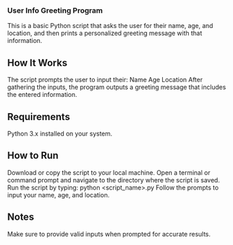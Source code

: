 ### User Info Greeting Program
This is a basic Python script that asks the user for their name, age, and location, and then prints a personalized greeting message with that information.

## How It Works
The script prompts the user to input their:
Name
Age
Location
After gathering the inputs, the program outputs a greeting message that includes the entered information.

## Requirements
Python 3.x installed on your system.

## How to Run
Download or copy the script to your local machine.
Open a terminal or command prompt and navigate to the directory where the script is saved.
Run the script by typing:
  python <script_name>.py
Follow the prompts to input your name, age, and location.

## Notes
Make sure to provide valid inputs when prompted for accurate results.
